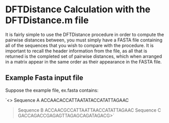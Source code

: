# DFTDistance Calculation with the DFTDistance.m file

It is fairly simple to use the DFTDistance procedure in order to compute the pairwise distances between, you must simply have a FASTA file containing all of the
sequences that you wish to compare with the procedure.  It is important to recall the header information from the file, as all that is returned is the completed set
of pairwise distances, which when arranged in a matrix appear in the same order as their appearance in the FASTA file. 

## Example Fasta input file

Suppose the example file, ex.fasta contains:

`<> Sequence A 
ACCAACACCATTAATATACCATATTAGAAC
> Sequence B 
ACCAACGCCATTAATTAACCATATTAGAAC
> Sequence C
GACCAGACCGAGAGTTAGAGCAGATAGACG>`

